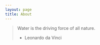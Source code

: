 ```yaml
---
layout: page
title: About
---
```


> Water is the driving force of all nature.
> - Leonardo da Vinci
